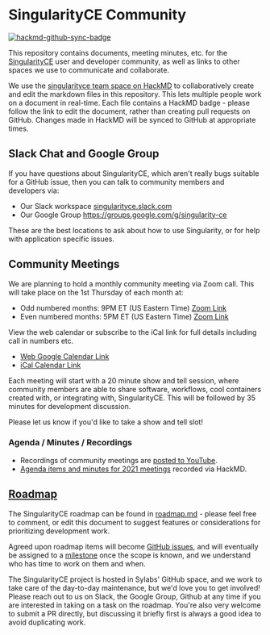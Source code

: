 # SingularityCE Community

[![hackmd-github-sync-badge](https://hackmd.io/KwPBiu0nQeO4MTX_0KHXWA/badge)](https://hackmd.io/KwPBiu0nQeO4MTX_0KHXWA)

This repository contains documents, meeting minutes, etc. for the [SingularityCE](https://github.com/sylabs/singularity) user and developer community, as well as links to other spaces we use to communicate and collaborate.

We use the [singularityce team space on HackMD](https://hackmd.io/team/singularityce) to collaboratively create and edit the markdown files in this repository. This lets multiple people work on a document in real-time. Each file contains a HackMD badge - please follow the link to edit the document, rather than creating pull requests on GitHub. Changes made in HackMD will be synced to GitHub at appropriate times.


## Slack Chat and Google Group

If you have questions about SingularityCE, which aren't really bugs suitable for a GitHub issue, then you can talk to community members and developers via:

* Our Slack workspace [singularityce.slack.com](https://join.slack.com/t/singularityce/shared_invite/zt-r4wpx7wl-icxZwBMb~OAspdsMokY5Cg)
* Our Google Group https://groups.google.com/g/singularity-ce

These are the best locations to ask about how to use Singularity, or for help with application specific issues.


## Community Meetings

We are planning to hold a monthly community meeting via Zoom call. This will take place on the 1st Thursday of each month at:

* Odd numbered months: 9PM ET (US Eastern Time)
  [Zoom Link](https://zoom.us/j/98830550629?pwd=ZENYK0hUUlBoSGZlTUl2WEdEa1FDUT09)
* Even numbered months: 5PM ET (US Eastern Time)
  [Zoom Link](https://zoom.us/j/98830550629?pwd=ZENYK0hUUlBoSGZlTUl2WEdEa1FDUT09)

View the web calendar or subscribe to the iCal link for full details including call in numbers etc.

* [Web Google Calendar Link](https://calendar.google.com/calendar/embed?src=c_saforbmeq46digf278419lbh1k%40group.calendar.google.com&ctz=America%2FChicago)
* [iCal Calendar Link](https://calendar.google.com/calendar/ical/c_saforbmeq46digf278419lbh1k%40group.calendar.google.com/public/basic.ics)


Each meeting will start with a 20 minute show and tell session, where community members are able to share software, workflows, cool containers created with, or integrating with, SingularityCE. This will be followed by 35 minutes for development discussion.

Please let us know if you'd like to take a show and tell slot!

### Agenda / Minutes / Recordings

* Recordings of community meetings are [posted to YouTube](https://www.youtube.com/c/SylabsInc).
* [Agenda items and minutes for 2021 meetings](meetings_2021.md) recorded via HackMD.


## [Roadmap](roadmap.md)

The SingularityCE roadmap can be found in [roadmap.md](roadmap.md) - please feel free to comment, or edit this document to suggest features or considerations for prioritizing development work.

Agreed upon roadmap items will become [GitHub issues](https://github.com/sylabs/singularity/issues), and will eventually be assigned to a [milestone](https://github.com/sylabs/singularity/milestones) once the scope is known, and we understand who has time to work on them and when.

The SingularityCE project is hosted in Sylabs' GitHub space, and we work to take care of the day-to-day maintenance, but we'd love you to get involved! Please reach out to us on Slack, the Google Group, Github at any time if you are interested in taking on a task on the roadmap. You're also very welcome to submit a PR directly, but discussing it briefly first is always a good idea to avoid duplicating work.
